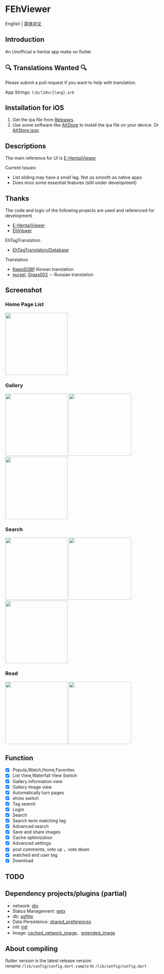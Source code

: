 # FEhViewer
English | [简体中文](https://github.com/honjow/FEhViewer/blob/master/README_cn.md)

## Introduction

An Unofficial e-hentai app make on flutter

## 🔍 Translations Wanted 🔍
Please submit a pull request if you want to help with translation.

App Strings: `lib/l10n/{lang}.arb`

## Installation for iOS
1. Get the ipa file from [Releases](https://github.com/honjow/FEhViewer/releases/latest).
2. Use some software like [AltStore](https://altstore.io) to install the ipa file on your device. Or [AltStore.json](https://config-feh.vercel.app/AltStore.json)

## Descriptions

The main reference for UI is [E-HentaiViewer](https://github.com/kayanouriko/E-HentaiViewer)

Current Issues:

- List sliding may have a small lag. Not as smooth as native apps
- Does miss some essential features (still under development)

## Thanks

The code and logic of the following projects are used and referenced for development

- [E-HentaiViewer](https://github.com/kayanouriko/E-HentaiViewer)
- [EhViewer](https://github.com/seven332/EhViewer)

EhTagTranslation

- [EhTagTranslation/Database](https://github.com/EhTagTranslation/Database)

Translation
- [KeepSOBP](https://github.com/KeepSOBP) Korean translation
- [pursel](https://github.com/pursel), [Gigas002](https://github.com/Gigas002) -- Russian translation

## Screenshot

### Home Page List

<img width="200" src="https://raw.githubusercontent.com/honjow/FEhViewer/master/screenshot/home1.jpg" >

### Gallery

<img width="200" src="https://raw.githubusercontent.com/honjow/FEhViewer/master/screenshot/gallery1.jpg" > <img width="200" src="https://raw.githubusercontent.com/honjow/FEhViewer/master/screenshot/gallery2.jpg" > <img width="200" src="https://raw.githubusercontent.com/honjow/FEhViewer/master/screenshot/gallery3.jpg" >

### Search

<img width="200" src="https://raw.githubusercontent.com/honjow/FEhViewer/master/screenshot/search1.jpg" > <img width="200" src="https://raw.githubusercontent.com/honjow/FEhViewer/master/screenshot/search2.jpg" > <img width="200" src="https://raw.githubusercontent.com/honjow/FEhViewer/master/screenshot/search3.jpg" >

### Read

<img width="200" src="https://raw.githubusercontent.com/honjow/FEhViewer/master/screenshot/read1.jpg" > <img width="200" src="https://raw.githubusercontent.com/honjow/FEhViewer/master/screenshot/read2.jpg" >

## Function

- [x] Popula,Watch,Home,Favorites
- [x] List View,Waterfall View Switch
- [x] Gallery information view
- [x] Gallery Image view
- [x] Automatically turn pages
- [x] eh/ex switch
- [x] Tag search
- [x] Login
- [x] Search
- [x] Search term matching tag
- [x] Advanced search
- [x] Save and share images
- [x] Cache optimization
- [x] Advanced settings
- [x] post comments, vote up ，vote down
- [x] watched and user tag
- [x] Download

## TODO


## Dependency projects/plugins (partial)

- network: [dio](https://pub.dev/packages/dio)
- Status Management: [getx](https://pub.dev/packages/get)
- db: [sqflite](https://pub.dev/packages/sqflite)
- Data Persistence: [shared_preferences](https://pub.dev/packages/shared_preferences)
- intl: [intl](https://pub.dev/packages/intl)
- Image: [cached_network_image](https://pub.dev/packages/cached_network_image)、[extended_image](https://pub.dev/packages/extended_image)

## About compiling

flutter version is the latest release version \
rename `/lib/config/config.dart.sample` to `/lib/config/config.dart`
